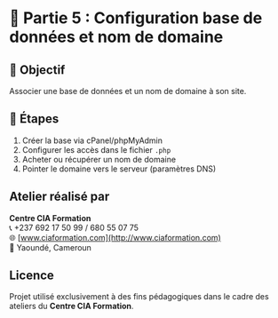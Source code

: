# 📖 Partie 5 : Configuration base de données et nom de domaine

## 📌 Objectif

Associer une base de données et un nom de domaine à son site.

## 📝 Étapes

1. Créer la base via cPanel/phpMyAdmin
2. Configurer les accès dans le fichier `.php`
3. Acheter ou récupérer un nom de domaine
4. Pointer le domaine vers le serveur (paramètres DNS)


## Atelier réalisé par
**Centre CIA Formation**  
📞 +237 692 17 50 99 / 680 55 07 75  
🌐 [www.ciaformation.com](http://www.ciaformation.com)  
📍 Yaoundé, Cameroun  


## Licence
Projet utilisé exclusivement à des fins pédagogiques dans le cadre des ateliers du **Centre CIA Formation**.